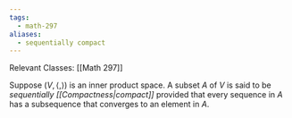 ```yaml
---
tags:
  - math-297
aliases:
  - sequentially compact
---
```

Relevant Classes: [[Math 297]]

Suppose $(V, \langle,\rangle)$ is an inner product space. A subset $A$ of $V$ is said to be *sequentially [[Compactness|compact]]* provided that every sequence in $A$ has a subsequence that converges to an element in $A$.